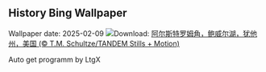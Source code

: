 ## History Bing Wallpaper
Wallpaper date: 2025-02-09
![](https://www.bing.com/th?id=OHR.AlstromPoint_ZH-CN7844819126_UHD.jpg&w=1000)Download: [阿尔斯特罗姆角，鲍威尔湖，犹他州，美国 (© T.M. Schultze/TANDEM Stills + Motion)](https://www.bing.com/th?id=OHR.AlstromPoint_ZH-CN7844819126_UHD.jpg)

Auto get programm by LtgX
